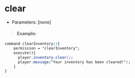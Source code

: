# clear

* Parameters: \[none\]

> #### Example:

```css
command clearInventory(){
    permission = "clearInventory";
    execute(){
      player.inventory.clear();
      player.message("Your inventory has been cleared!");
    }
}
```


